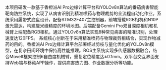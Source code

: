 本项目研发一款基于香橙派AI Pro边缘计算平台和YOLOv8n算法的番茄病害智能靶向防控系统，实现了从病害识别到精准喷药与物理裁剪的全流程自动化作业。系统采用履带式底盘设计，配备STM32F407主控制器，前端搭载RGB相机和N10P激光雷达，构建厘米级精度的环境地图。后端配备Gemini Pro双目深度相机和机械臂上端配备RGB相机，通过YOLOv8n算法实现8种常见病害的精准识别，处理速度达120FPS。
系统核心创新在于采用精准喷药与物理裁剪相结合，实现作物减药的目的。香橙派AI Pro边缘计算平台部署经过剪枝与量化优化的YOLOv8n模型，在复杂田间环境中保持高性能推理。ROS主系统实现多传感器数据融合，结合MoveIt框架控制6自由度机械臂，重复定位精度达±0.1mm。双平台交互界面支持Web端与移动APP操作，提供病害热力图、作业数据分析等功能。
  
